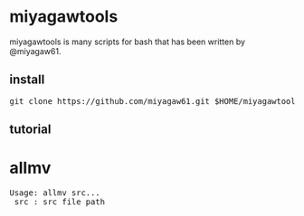 miyagawtools
============

miyagawtools is many scripts for bash that has been written by @miyagaw61.

install
-------

<pre>
git clone https://github.com/miyagaw61.git $HOME/miyagawtools/
</pre>

tutorial
--------

# allmv

<pre>
Usage: allmv src...
 src : src file path
</pre>
